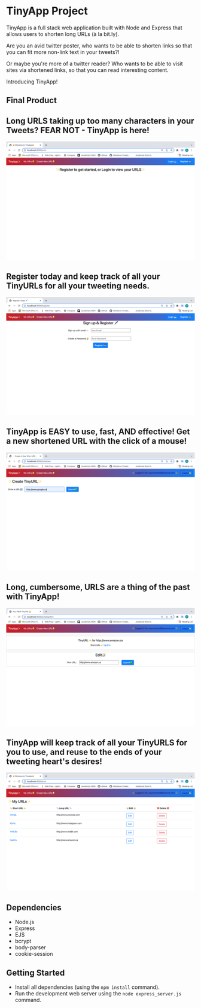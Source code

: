 # TinyApp Project

TinyApp is a full stack web application built with Node and Express that allows users to shorten long URLs (à la bit.ly).

Are you an avid twitter poster, who wants to be able to shorten links so that you can fit more non-link text in your tweets?!

Or maybe you're more of a twitter reader? Who wants to be able to visit sites via shortened links, so that you can read interesting content.

Introducing TinyApp!

## Final Product


## Long URLS taking up too many characters in your Tweets? FEAR NOT - TinyApp is here!
!["TinyApp Home Page"](https://github.com/ofthekings12/tinyapp/blob/master/docs/urls-home-page.png?raw=true)


## Register today and keep track of all your TinyURLs for all your tweeting needs.
!["TinyApp register page"](https://github.com/ofthekings12/tinyapp/blob/master/docs/urls-register.png?raw=true)

## TinyApp is EASY to use, fast, AND effective! Get a new shortened URL with the click of a mouse!
!["TinyApp Create URL Page"](https://github.com/ofthekings12/tinyapp/blob/master/docs/urls-create.png?raw=true)

## Long, cumbersome, URLS are a thing of the past with TinyApp!
![""](https://github.com/ofthekings12/tinyapp/blob/master/docs/url-new.png?raw=true)

## TinyApp will keep track of all your TinyURLS for you to use, and reuse to the ends of your tweeting heart's desires!
!["TinyApp User's personalized ShortURL Database"](https://github.com/ofthekings12/tinyapp/blob/master/docs/users-urls.png?raw=true)


## Dependencies

- Node.js
- Express
- EJS
- bcrypt
- body-parser
- cookie-session

## Getting Started

- Install all dependencies (using the `npm install` command).
- Run the development web server using the `node express_server.js` command.